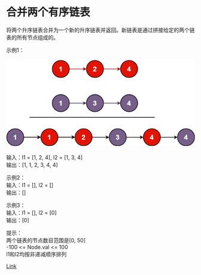 <h1>合并两个有序链表</h1>

将两个升序链表合并为一个新的升序链表并返回。新链表是通过拼接给定的两个链表的所有节点组成的。<br>

示例1：<br>
</br>![](./image/1.jpg)</br></br>
输入：l1 = [1, 2, 4], l2 = [1, 3, 4]<br>
输出：[1, 1, 2, 3, 4, 4]<br>

示例2：<br>
输入：l1 = [], l2 = []<br>
输出：[]<br>

示例3：<br>
输入：l1 = [], l2 = [0]<br>
输出：[0]<br>

提示：<br>
两个链表的节点数目范围是[0, 50]<br>
-100 <= Node.val <= 100<br>
l1和l2均按非递减顺序排列<br>

[Link](https://leetcode-cn.com/problems/merge-two-sorted-lists/)